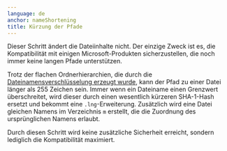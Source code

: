 ```yaml
---
language: de
anchor: nameShortening
title: Kürzung der Pfade
---
```

<p class="lead">Dieser Schritt ändert die Dateiinhalte nicht. Der einzige Zweck ist es, die Kompatibilität mit einigen Microsoft-Produkten sicherzustellen, die noch immer keine langen Pfade unterstützen.</p>

Trotz der flachen Ordnerhierarchien, die durch die [Dateinamensverschlüsselung erzeugt wurde](#nameEncryption), kann der Pfad zu einer Datei länger als 255 Zeichen sein. Immer wenn ein Dateiname einen Grenzwert überschreitet, wird dieser durch einen wesentlich kürzeren SHA-1-Hash ersetzt und bekommt eine <code>.lng</code>-Erweiterung. Zusätzlich wird eine Datei gleichen Namens im Verzeichnis <code>m</code> erstellt, die die Zuordnung des ursprünglichen Namens erlaubt.

Durch diesen Schritt wird keine zusätzliche Sicherheit erreicht, sondern lediglich die Kompatibilität maximiert.
